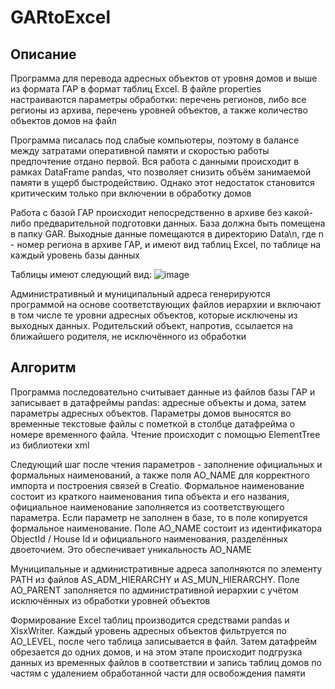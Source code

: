 # GARtoExcel

## Описание

Программа для перевода адресных объектов от уровня домов и выше из формата ГАР в формат таблиц Excel. В файле properties настраиваются параметры обработки: перечень регионов, либо все регионы из архива, перечень уровней объектов, а также количество объектов домов на файл

Программа писалась под слабые компьютеры, поэтому в балансе между затратами оперативной памяти и скоростью работы предпочтение отдано первой. Вся работа с данными происходит в рамках DataFrame pandas, что позволяет снизить объём занимаемой памяти в ущерб быстродействию. Однако этот недостаток становится критическим только при включении в обработку домов

Работа с базой ГАР происходит непосредственно в архиве без какой-либо предварительной подготовки данных. База должна быть помещена в папку GAR\. Выходные данные помещаются в директорию Data\n\, где n - номер региона в архиве ГАР, и имеют вид таблиц Excel, по таблице на каждый уровень базы данных

Таблицы имеют следующий вид:
![image](https://user-images.githubusercontent.com/107953651/211736860-79c766ec-1745-4f59-a3a8-479e77f9a5db.png)

Административный и муниципальный адреса генерируются программой на основе соответствующих файлов иерархии и включают в том числе те уровни адресных объектов, которые исключены из выходных данных. Родительский объект, напротив, ссылается на ближайшего родителя, не исключённого из обработки

## Алгоритм

Программа последовательно считывает данные из файлов базы ГАР и записывает в датафреймы pandas: адресные объекты и дома, затем параметры адресных объектов. Параметры домов выносятся во временные текстовые файлы с пометкой в столбце датафрейма о номере временного файла. Чтение происходит с помощью ElementTree из библиотеки xml

Следующий шаг после чтения параметров - заполнение официальных и формальных наименований, а также поля AO_NAME для корректного импорта и построения связей в Creatio. Формальное наименование состоит из краткого наименования типа объекта и его названия, официальное наименование заполняется из соответствующего параметра. Если параметр не заполнен в базе, то в поле копируется формальное наименование. Поле AO_NAME состоит из идентификатора ObjectId / House Id и официального наименования, разделённых двоеточием. Это обеспечивает уникальность AO_NAME

Муниципальные и административные адреса заполняются по элементу PATH из файлов AS_ADM_HIERARCHY и AS_MUN_HIERARCHY. Поле AO_PARENT заполняется по административной иерархии с учётом исключённых из обработки уровней объектов

Формирование Excel таблиц производится средствами pandas и XlsxWriter. Каждый уровень адресных объектов фильтруется по AO_LEVEL, после чего таблица записывается в файл. Затем датафрейм обрезается до одних домов, и на этом этапе происходит подгрузка данных из временных файлов в соответствии и запись таблиц домов по частям с удалением обработанной части для освобождения памяти
